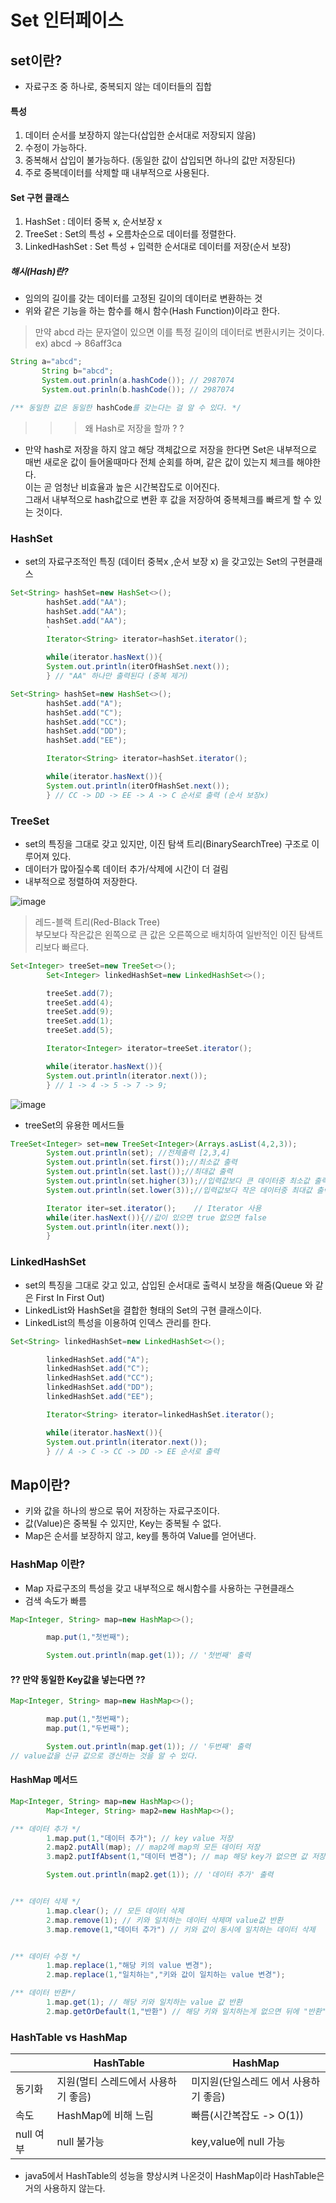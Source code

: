 # Set 인터페이스

## set이란?

* 자료구조 중 하나로, 중복되지 않는 데이터들의 집합

#### 특성

1. 데이터 순서를 보장하지 않는다(삽입한 순서대로 저장되지 않음)
2. 수정이 가능하다.
3. 중복해서 삽입이 불가능하다. (동일한 값이 삽입되면 하나의 값만 저장된다)
4. 주로 중복데이터를 삭제할 때 내부적으로 사용된다.

#### Set 구현 클래스

1. HashSet : 데이터 중복 x, 순서보장 x
2. TreeSet : Set의 특성 + 오름차순으로 데이터를 정렬한다.
3. LinkedHashSet : Set 특성 + 입력한 순서대로 데이터를 저장(순서 보장)

##### 해시(Hash)란?

- 임의의 길이를 갖는 데이터를 고정된 길이의 데이터로 변환하는 것
- 위와 같은 기능을 하는 함수를 해시 함수(Hash Function)이라고 한다.

> 만약 abcd 라는 문자열이 있으면 이를 특정 길이의 데이터로 변환시키는 것이다. <br>
> ex) abcd -> 86aff3ca
>

 ```java
String a="abcd";
        String b="abcd";
        System.out.prinln(a.hashCode()); // 2987074
        System.out.prinln(b.hashCode()); // 2987074

/** 동일한 값은 동일한 hashCode를 갖는다는 걸 알 수 있다. */
```

> > > 왜 Hash로 저장을 할까 ? ?

* 만약 hash로 저장을 하지 않고 해당 객체값으로 저장을 한다면 Set은 내부적으로  <br> 매번 새로운 값이 들어올때마다
  전체 순회를 하며, 같은 값이 있는지 체크를 해야한다. <br>
  이는 곧 엄청난 비효율과 높은 시간복잡도로 이어진다. <br>
  그래서 내부적으로 hash값으로 변환 후 값을 저장하여 중복체크를 빠르게 할 수 있는 것이다.

### HashSet

* set의 자료구조적인 특징 (데이터 중복x ,순서 보장 x) 을 갖고있는 Set의 구현클래스

```java
Set<String> hashSet=new HashSet<>();
        hashSet.add("AA");
        hashSet.add("AA");
        hashSet.add("AA");
        `
        Iterator<String> iterator=hashSet.iterator();

        while(iterator.hasNext()){
        System.out.println(iterOfHashSet.next());
        } // "AA" 하나만 출력된다 (중복 제거)
```

```java
Set<String> hashSet=new HashSet<>();
        hashSet.add("A");
        hashSet.add("C");
        hashSet.add("CC");
        hashSet.add("DD");
        hashSet.add("EE");

        Iterator<String> iterator=hashSet.iterator();

        while(iterator.hasNext()){
        System.out.println(iterOfHashSet.next());
        } // CC -> DD -> EE -> A -> C 순서로 출력 (순서 보장x)
```

### TreeSet

* set의 특징을 그대로 갖고 있지만, 이진 탐색 트리(BinarySearchTree) 구조로 이루어져 있다.
* 데이터가 많아질수록 데이터 추가/삭제에 시간이 더 걸림
* 내부적으로 정렬하여 저장한다.

![image](https://github.com/java-standard-study-team/java-study/assets/73535356/9c422498-4b44-4c3b-ae87-02177acec74a)

> 레드-블랙 트리(Red-Black Tree) <br>
> 부모보다 작은값은 왼쪽으로 큰 값은 오른쪽으로 배치하여 일반적인 이진 탐색트리보다 빠르다.

```java
Set<Integer> treeSet=new TreeSet<>();
        Set<Integer> linkedHashSet=new LinkedHashSet<>();

        treeSet.add(7);
        treeSet.add(4);
        treeSet.add(9);
        treeSet.add(1);
        treeSet.add(5);

        Iterator<Integer> iterator=treeSet.iterator();

        while(iterator.hasNext()){
        System.out.println(iterator.next());
        } // 1 -> 4 -> 5 -> 7 -> 9;
```

![image](https://github.com/java-standard-study-team/java-study/assets/73535356/63bace05-92bb-49ad-878e-c05a7eaee40d)

* treeSet의 유용한 메서드들

```java
TreeSet<Integer> set=new TreeSet<Integer>(Arrays.asList(4,2,3));
        System.out.println(set); //전체출력 [2,3,4]
        System.out.println(set.first());//최소값 출력
        System.out.println(set.last());//최대값 출력
        System.out.println(set.higher(3));//입력값보다 큰 데이터중 최소값 출력 없으면 null
        System.out.println(set.lower(3));//입력값보다 작은 데이터중 최대값 출력 없으면 null

        Iterator iter=set.iterator();    // Iterator 사용
        while(iter.hasNext()){//값이 있으면 true 없으면 false
        System.out.println(iter.next());
        }
```

### LinkedHashSet

* set의 특징을 그대로 갖고 있고, 삽입된 순서대로 출력시 보장을 해줌(Queue 와 같은 First In First Out)
* LinkedList와 HashSet을 결합한 형태의 Set의 구현 클래스이다.
* LinkedList의 특성을 이용하여 인덱스 관리를 한다.

```java
Set<String> linkedHashSet=new LinkedHashSet<>();

        linkedHashSet.add("A");
        linkedHashSet.add("C");
        linkedHashSet.add("CC");
        linkedHashSet.add("DD");
        linkedHashSet.add("EE");

        Iterator<String> iterator=linkedHashSet.iterator();

        while(iterator.hasNext()){
        System.out.println(iterator.next());
        } // A -> C -> CC -> DD -> EE 순서로 출력 

```

## Map이란?

* 키와 값을 하나의 쌍으로 묶어 저장하는 자료구조이다.
* 값(Value)은 중복될 수 있지만, Key는 중복될 수 없다.
* Map은 순서를 보장하지 않고, key를 통하여 Value를 얻어낸다.

### HashMap 이란?

* Map 자료구조의 특성을 갖고 내부적으로 해시함수를 사용하는 구현클래스
* 검색 속도가 빠름

```java
Map<Integer, String> map=new HashMap<>();

        map.put(1,"첫번째");

        System.out.println(map.get(1)); // '첫번째' 출력

```

#### ?? 만약 동일한 Key값을 넣는다면 ??

```java
Map<Integer, String> map=new HashMap<>();

        map.put(1,"첫번째");
        map.put(1,"두번째");

        System.out.println(map.get(1)); // '두번째' 출력 
// value값을 신규 값으로 갱신하는 것을 알 수 있다.
```

#### HashMap 메서드

```java
Map<Integer, String> map=new HashMap<>();
        Map<Integer, String> map2=new HashMap<>();

/** 데이터 추가 */
        1.map.put(1,"데이터 추가"); // key value 저장
        2.map2.putAll(map); // map2에 map의 모든 데이터 저장
        3.map2.putIfAbsent(1,"데이터 변경"); // map 해당 key가 없으면 값 저장

        System.out.println(map2.get(1)); // '데이터 추가' 출력


/** 데이터 삭제 */
        1.map.clear(); // 모든 데이터 삭제
        2.map.remove(1); // 키와 일치하는 데이터 삭제며 value값 반환
        3.map.remove(1,"데이터 추가") // 키와 값이 동시에 일치하는 데이터 삭제


/** 데이터 수정 */
        1.map.replace(1,"해당 키의 value 변경");
        2.map.replace(1,"일치하는","키와 값이 일치하는 value 변경");

/** 데이터 반환*/
        1.map.get(1); // 해당 키와 일치하는 value 값 반환
        2.map.getOrDefault(1,"반환") // 해당 키와 일치하는게 없으면 뒤에 "반환" 값 반환

```

### HashTable vs HashMap

|         | HashTable            | HashMap               |
|---------|----------------------|-----------------------|
| 동기화     | 지원(멀티 스레드에서 사용하기 좋음) | 미지원(단일스레드 에서 사용하기 좋음) |
| 속도      | HashMap에 비해 느림       | 빠름(시간복잡도 -> O(1))     |
| null 여부 | null 불가능             | key,value에 null 가능    |


* java5에서 HashTable의 성능을 향상시켜 나온것이 HashMap이라 HashTable은 거의 사용하지 않는다.

